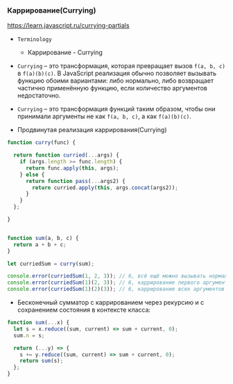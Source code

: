 ### Каррирование(Currying)

https://learn.javascript.ru/currying-partials

- `Terminology`
    - Каррирование - Currying

- `Currying` – это трансформация, которая превращает вызов `f(a, b, c)` в `f(a)(b)(c)`. В JavaScript реализация обычно
  позволяет вызывать функцию обоими вариантами: либо нормально, либо возвращает частично применённую функцию, если
  количество аргументов недостаточно.
- `Currying` – это трансформация функций таким образом, чтобы они принимали аргументы не как `f(a, b, c)`, а
  как `f(a)(b)(c)`.


- Продвинутая реализация каррирования(Currying)

```js
function curry(func) {

  return function curried(...args) {
    if (args.length >= func.length) {
      return func.apply(this, args);
    } else {
      return function pass(...args2) {
        return curried.apply(this, args.concat(args2));
      }
    }
  };

}


function sum(a, b, c) {
  return a + b + c;
}

let curriedSum = curry(sum);

console.error(curriedSum(1, 2, 3)); // 6, всё ещё можно вызывать нормально
console.error(curriedSum(1)(2, 3)); // 6, каррирование первого аргумента
console.error(curriedSum(1)(2)(3)); // 6, каррирование всех аргументов
```

- Бесконечный сумматор с каррированием через рекурсию и с сохранением состояния в контексте класса:

```js
function sum(...x) {
  let s = x.reduce((sum, current) => sum + current, 0);
  sum.n = s;

  return (...y) => {
    s += y.reduce((sum, current) => sum + current, 0);
    return sum(s);
  };
}

```
